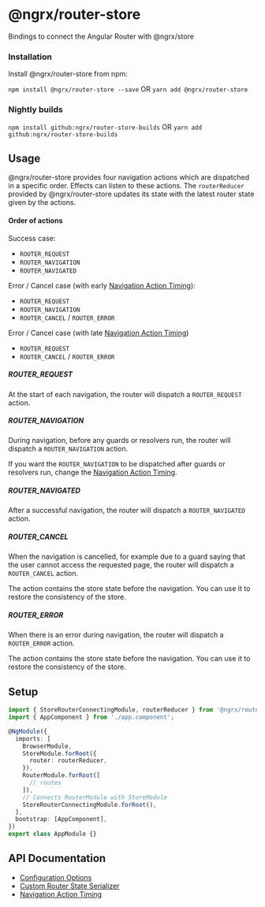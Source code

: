 # @ngrx/router-store

Bindings to connect the Angular Router with @ngrx/store

### Installation

Install @ngrx/router-store from npm:

`npm install @ngrx/router-store --save` OR `yarn add @ngrx/router-store`

### Nightly builds

`npm install github:ngrx/router-store-builds` OR `yarn add github:ngrx/router-store-builds`

## Usage

@ngrx/router-store provides four navigation actions which are dispatched in a specific order. Effects can listen to these actions. The `routerReducer` provided by @ngrx/router-store updates its state with the latest router state given by the actions.

#### Order of actions

Success case:

- `ROUTER_REQUEST`
- `ROUTER_NAVIGATION`
- `ROUTER_NAVIGATED`

Error / Cancel case (with early [Navigation Action Timing](./api.md#navigation-action-timing)):

- `ROUTER_REQUEST`
- `ROUTER_NAVIGATION`
- `ROUTER_CANCEL` / `ROUTER_ERROR`

Error / Cancel case (with late [Navigation Action Timing](./api.md#navigation-action-timing))

- `ROUTER_REQUEST`
- `ROUTER_CANCEL` / `ROUTER_ERROR`

##### ROUTER_REQUEST

At the start of each navigation, the router will dispatch a `ROUTER_REQUEST` action.

##### ROUTER_NAVIGATION

During navigation, before any guards or resolvers run, the router will dispatch a `ROUTER_NAVIGATION` action.

If you want the `ROUTER_NAVIGATION` to be dispatched after guards or resolvers run, change the [Navigation Action Timing](./api.md#navigation-action-timing).

##### ROUTER_NAVIGATED

After a successful navigation, the router will dispatch a `ROUTER_NAVIGATED` action.

##### ROUTER_CANCEL

When the navigation is cancelled, for example due to a guard saying that the user cannot access the requested page, the router will dispatch a `ROUTER_CANCEL` action. 

The action contains the store state before the navigation. You can use it to restore the consistency of the store.

##### ROUTER_ERROR

When there is an error during navigation, the router will dispatch a `ROUTER_ERROR` action.

The action contains the store state before the navigation. You can use it to restore the consistency of the store.

## Setup

```ts
import { StoreRouterConnectingModule, routerReducer } from '@ngrx/router-store';
import { AppComponent } from './app.component';

@NgModule({
  imports: [
    BrowserModule,
    StoreModule.forRoot({
      router: routerReducer,
    }),
    RouterModule.forRoot([
      // routes
    ]),
    // Connects RouterModule with StoreModule
    StoreRouterConnectingModule.forRoot(),
  ],
  bootstrap: [AppComponent],
})
export class AppModule {}
```

## API Documentation

- [Configuration Options](./api.md#configuration-options)
- [Custom Router State Serializer](./api.md#custom-router-state-serializer)
- [Navigation Action Timing](./api.md#navigation-action-timing)
